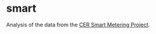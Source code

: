 # smart

Analysis of the data from the [CER Smart Metering Project](https://www.ucd.ie/issda/data/commissionforenergyregulationcer/).
